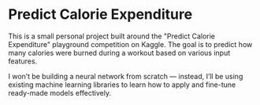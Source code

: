 # Predict Calorie Expenditure
This is a small personal project built around the "Predict Calorie Expenditure" playground competition on Kaggle. The goal is to predict how many calories were burned during a workout based on various input features.

I won’t be building a neural network from scratch — instead, I’ll be using existing machine learning libraries to learn how to apply and fine-tune ready-made models effectively.
